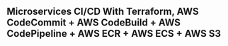 ## Microservices CI/CD With Terraform, AWS CodeCommit + AWS CodeBuild + AWS CodePipeline + AWS ECR + AWS ECS + AWS S3